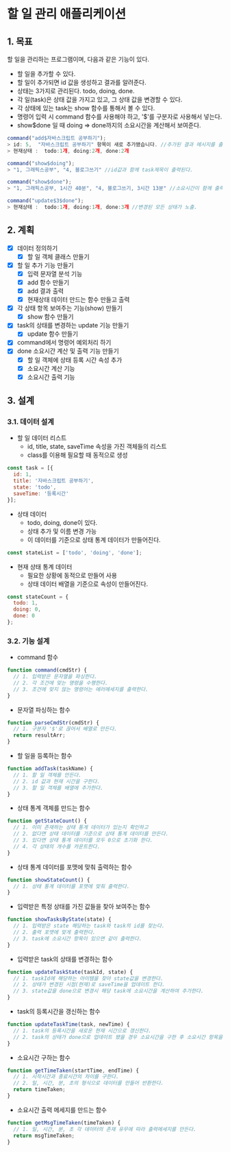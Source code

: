 # 할 일 관리 애플리케이션

## 1. 목표

할 일을 관리하는 프로그램이며, 다음과 같은 기능이 있다.

- 할 일을 추가할 수 있다.
- 할 일이 추가되면 id 값을 생성하고 결과를 알려준다.
- 상태는 3가지로 관리된다. todo, doing, done.
- 각 일(task)은 상태 값을 가지고 있고, 그 상태 값을 변경할 수 있다.
- 각 상태에 있는 task는 show 함수를 통해서 볼 수 있다.
- 명령어 입력 시 command 함수를 사용해야 하고, '$'를 구분자로 사용해서 넣는다.
- show$done 일 때 doing => done까지의 소요시간을 계산해서 보여준다.

```javascript
command("add$자바스크립트 공부하기");
> id: 5,  "자바스크립트 공부하기" 항목이 새로 추가됐습니다. //추가된 결과 메시지를 출력
> 현재상태 :  todo:1개, doing:2개, done:2개

command("show$doing");
> "1, 그래픽스공부", "4, 블로그쓰기" //id값과 함께 task제목이 출력된다.

command("show$done");
> "1, 그래픽스공부, 1시간 40분", "4, 블로그쓰기, 3시간 13분" //소요시간이 함께 출력된다.

command("update$3$done");
> 현재상태 :  todo:1개, doing:1개, done:3개 //변경된 모든 상태가 노출.
```

## 2. 계획

- [x] 데이터 정의하기
  - [x] 할 일 객체 클래스 만들기
- [x] 할 일 추가 기능 만들기
  - [x] 입력 문자열 분석 기능
  - [x] add 함수 만들기
  - [x] add 결과 출력
  - [x] 현재상태 데이터 만드는 함수 만들고 출력
- [x] 각 상태 항목 보여주는 기능(show) 만들기
  - [x] show 함수 만들기
- [x] task의 상태를 변경하는 update 기능 만들기
  - [x] update 함수 만들기
- [x] command에서 명령어 예외처리 하기
- [x] done 소요시간 계산 및 출력 기능 만들기
  - [x] 할 일 객체에 상태 등록 시간 속성 추가
  - [x] 소요시간 계산 기능
  - [x] 소요시간 출력 기능

## 3. 설계

### 3.1. 데이터 설계

* 할 일 데이터 리스트
  - id, title, state, saveTime 속성을 가진 객체들의 리스트
  - class를 이용해 필요할 때 동적으로 생성

```javascript
const task = [{
  id: 1,
  title: '자바스크립트 공부하기',
  state: 'todo',
  saveTime: '등록시간'
}];
```

* 상태 데이터
  - todo, doing, done이 있다.
  - 상태 추가 및 이름 변경 가능
  - 이 데이터를 기준으로 상태 통계 데이터가 만들어진다.

```javascript
const stateList = ['todo', 'doing', 'done'];
```

* 현재 상태 통계 데이터
  - 필요한 상황에 동적으로 만들어 사용
  - 상태 데이터 배열을 기준으로 속성이 만들어진다.

```javascript
const stateCount = {
  todo: 1,
  doing: 0,
  done: 0
};
```

### 3.2. 기능 설계

- command 함수

```javascript
function command(cmdStr) {
  // 1. 입력받은 문자열을 파싱한다.
  // 2. 각 조건에 맞는 명령을 수행한다.
  // 3. 조건에 맞지 않는 명령어는 에러메세지를 출력한다.
}
```

- 문자열 파싱하는 함수

```javascript
function parseCmdStr(cmdStr) {
  // 1. 구분자 '$'로 끊어서 배열로 만든다.
  return resultArr;
}
```

- 할 일을 등록하는 함수

```javascript
function addTask(taskName) {
  // 1. 할 일 객체를 만든다.
  // 2. id 값과 현재 시간을 구한다.
  // 3. 할 일 객체를 배열에 추가한다.
}
```

- 상태 통계 객체를 만드는 함수

```javascript
function getStateCount() {
  // 1. 이미 존재하는 상태 통계 데이터가 있는지 확인하고
  // 2. 없다면 상태 데이터를 기준으로 상태 통계 데이터를 만든다.
  // 3. 있다면 상태 통계 데이터를 모두 0으로 초기화 한다.
  // 4. 각 상태의 개수를 카운트한다.
}
```

- 상태 통계 데이터를 포맷에 맞춰 출력하는 함수
```javascript
function showStateCount() {
  // 1. 상태 통계 데이터를 포맷에 맞춰 출력한다.
}
```

- 입력받은 특정 상태를 가진 값들을 찾아 보여주는 함수

```javascript
function showTasksByState(state) {
  // 1. 입력받은 state 해당하는 task와 task의 id를 찾는다.
  // 2. 출력 포맷에 맞게 출력한다.
  // 3. task에 소요시간 항목이 있으면 같이 출력한다.
}
```

- 입력받은 task의 상태를 변경하는 함수

```javascript
function updateTaskState(taskId, state) {
  // 1. taskId에 해당하는 아이템을 찾아 state값을 변경한다.
  // 2. 상태가 변경된 시점(현재)로 saveTime을 업데이트 한다.
  // 3. state값을 done으로 변경시 해당 task에 소요시간을 계산하여 추가한다.
}
```

- task의 등록시간을 갱신하는 함수

```javascript
function updateTaskTime(task, newTime) {
  // 1. task의 등록시간을 새로운 현재 시간으로 갱신한다.
  // 2. task의 상태가 done으로 업데이트 됐을 경우 소요시간을 구한 후 소요시간 항목을 추가한다.
}
```

- 소요시간 구하는 함수

```javascript
function getTimeTaken(startTime, endTime) {
  // 1. 시작시간과 종료시간의 차이를 구한다.
  // 2. 일, 시간, 분, 초의 형식으로 데이터를 만들어 반환한다.
  return timeTaken;
}
```

- 소요시간 출력 메세지를 만드는 함수

```javascript
function getMsgTimeTaken(timeTaken) {
  // 1. 일, 시간, 분, 초 각 데이터의 존재 유무에 따라 출력메세지를 만든다.
  return msgTimeTaken;
}
```